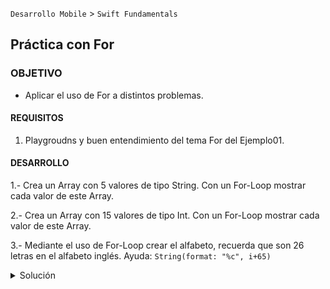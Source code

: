  

`Desarrollo Mobile` > `Swift Fundamentals`

	
## Práctica con For

### OBJETIVO 

- Aplicar el uso de For a distintos problemas.

#### REQUISITOS 

1. Playgroudns y buen entendimiento del tema For del Ejemplo01.

#### DESARROLLO

1.- Crea un Array con 5 valores de tipo String. Con un For-Loop mostrar cada valor de este Array.

2.- Crea un Array con 15 valores de tipo Int. Con un For-Loop mostrar cada valor de este Array.

3.- Mediante el uso de For-Loop crear el alfabeto, recuerda que son 26 letras en el alfabeto inglés.
Ayuda: `String(format: "%c", i+65)`


<details>
        <summary>Solución</summary>
<p> Respueta 1. </p>

	let array = ["a","b","c","d","e"]
	for i in array {
  		print(i)
	}

<p> Respueta 2. </p>

	let arrayInts = [1,2,3,4,5,6,7,8,9,10,11,12,13,14,15]
	for i in arrayInts {
		print(i)
	}

<p> Respuesta 3. </p>

	for i in 0..<26 {
		let string = String(format: "%c", i+65)
		print(string)
	}
</details>

